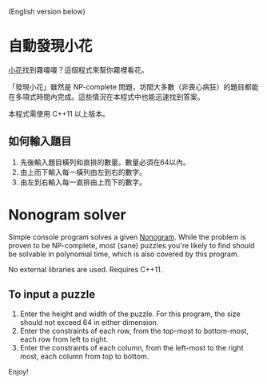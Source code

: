 (English version below)
# 自動發現小花

[小花](https://zh.wikipedia.org/zh-tw/Nonogram)找到霧嗄嗄？這個程式來幫你霧裡看花。

「發現小花」雖然是 NP-complete 問題，坊間大多數（非喪心病狂）的題目都能在多項式時間內完成。這些情況在本程式中也能迅速找到答案。

本程式需使用 C++11 以上版本。

## 如何輸入題目

1. 先後輸入題目橫列和直排的數量。數量必須在64以內。
2. 由上而下輸入每一橫列由左到右的數字。
3. 由左到右輸入每一直排由上而下的數字。


# Nonogram solver

Simple console program solves a given [Nonogram](https://en.wikipedia.org/wiki/Nonogram).  While the problem is proven to be NP-complete, most (sane) puzzles you're likely to find should be solvable in polynomial time, which is also covered by this program.

No external libraries are used.  Requires C++11.

## To input a puzzle

1. Enter the height and width of the puzzle.  For this program, the size should not exceed 64 in either dimension.
2. Enter the constraints of each row, from the top-most to bottom-most, each row from left to right.
3. Enter the constraints of each column, from the left-most to the right most, each column from top to bottom.

Enjoy!